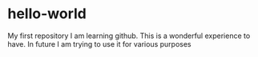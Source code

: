 # hello-world
My first repository
I am learning github. This is a wonderful experience to have. In future I am trying to use it for various purposes
